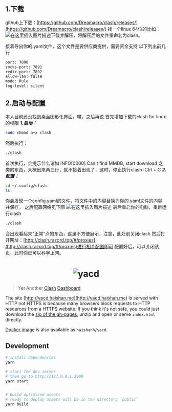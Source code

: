 ## 1.下载
github上下载：[https://github.com/Dreamacro/clash/releases/](https://github.com/Dreamacro/clash/releases/)
找一个linux 64位的比如：
![在这里插入图片描述](https://img-blog.csdnimg.cn/2020111921101068.png?x-oss-process=image/watermark,type_ZmFuZ3poZW5naGVpdGk,shadow_10,text_aHR0cHM6Ly9ibG9nLmNzZG4ubmV0L3d4a2h0dXJmdW4=,size_16,color_FFFFFF,t_70#pic_center)下载并解压，将解压后的文件重命名为clash。

接着导出你的.yaml文件，这个文件是要供应商提供，需要资金支持
以下列出前几行
```bash
port: 7890
socks-port: 7891
redir-port: 7892
allow-lan: false
mode: Rule
log-level: silent
```
## 2.启动与配置
本人目前还没找到桌面图形化界面，唉，之后再说
首先增加下载的clash  for linux的权限
***1.启动：***
```bash
sudo chmod a+x clash
```
然后执行：

```bash
./clash
```
首次执行，会提示什么诸如
INFO[0000] Can't find MMDB, start download 
之类的东西，大概出来两三行，就不接着出现了，这时，停止执行clash :Ctrl + C
***2.配置：***

```bash
cd ~/.config/clash
ls
```
你会发现一个config.yaml的文件，将文件中的内容替换为你的.yaml文件的内容并保存。
之后配置网络见下图
![在这里插入图片描述](https://img-blog.csdnimg.cn/2020111921312714.png?x-oss-process=image/watermark,type_ZmFuZ3poZW5naGVpdGk,shadow_10,text_aHR0cHM6Ly9ibG9nLmNzZG4ubmV0L3d4a2h0dXJmdW4=,size_16,color_FFFFFF,t_70#pic_right#pic_center)
最后重启你的电脑，重新运行clash

```bash
./clash
```
会出现看起来“正常”点的东西，这里不方便展示，注意，此处别关闭clash
然后打开网址：[http://clash.razord.top/#/proxies](http://clash.razord.top/#/proxies)进行相关配置即可
配置好后，可以关闭该页，此时你已可以科学上网。

<h1 align="center">
  <img src="https://user-images.githubusercontent.com/1166872/47954055-97e6cb80-dfc0-11e8-991f-230fd40481e5.png" alt="yacd">
</h1>

> Yet Another [Clash](https://github.com/Dreamacro/clash) [Dashboard](https://github.com/Dreamacro/clash-dashboard)

The site [http://yacd.haishan.me](http://yacd.haishan.me) is served with HTTP not HTTPS is because many browsers block requests to HTTP resources from a HTTPS website. If you think it's not safe, you could just download the [zip of the gh-pages](https://github.com/haishanh/yacd/archive/gh-pages.zip), unzip and open or serve `index.html` directly.

[Docker image](https://hub.docker.com/r/haishanh/yacd) is also available as `haishanh/yacd`.

## Development

```sh
# install dependencies
yarn

# start the dev server
# then go to http://127.0.0.1:3000
yarn start


# build optimized assets
# ready to deploy assets will be in the directory `public`
yarn build
```
